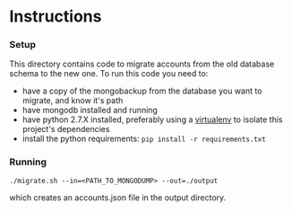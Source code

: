 # Instructions

### Setup

This directory contains code to migrate accounts from the old database schema to the new one. To run this code you need to:

- have a copy of the mongobackup from the database you want to migrate, and know it's path
- have mongodb installed and running
- have python 2.7.X installed, preferably using a [virtualenv](https://virtualenv.pypa.io/en/latest/) to isolate this project's dependencies
- install the python requirements: `pip install -r requirements.txt`

### Running

`./migrate.sh --in=<PATH_TO_MONGODUMP> --out=./output`

which creates an accounts.json file in the output directory.

